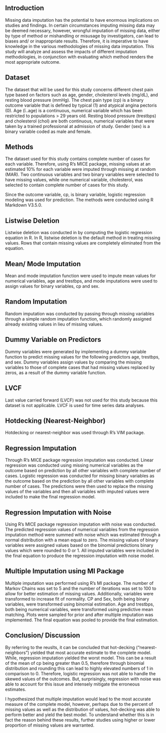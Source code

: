 ## Introduction
Missing data imputation has the potential to have enormous implications on studies and findings. In certain circumstances imputing missing data may be deemed necessary, however, wrongful imputation of missing data, either by type of method or mishandling or misusage by investigators, can lead to biases and/ or inappropriate results. Therefore, it is imperative to have knowledge in the various methodologies of missing data imputation. This study will analyze and assess the impacts of different imputation methodologies, in conjunction with evaluating which method renders the most appropriate outcome. 

## Dataset
The dataset that will be used for this study concerns different chest pain type based on factors such as age, gender, cholesterol levels (mg/dL), and resting blood pressure (mmHg). The chest pain type (cp) is a binary outcome variable that is defined by typical (1) and atypical angina pectoris (0). Age (ï..age) is a continuous, numerical variable which has been restricted to populations > 29 years old. Resting blood pressure (trestbps) and cholesterol (chol) are both continuous, numerical variables that were taken by a trained professional at admission of study. Gender (sex) is a binary variable coded as male and female.

## Methods
The dataset used for this study contains complete number of cases for each variable. Therefore, using R’s MICE package, missing values at an estimated 10% for each variable were imputed through missing at random (MAR). Two continuous variables and two binary variables were selected to have missing values, while one numerical variable, cholesterol, was selected to contain complete number of cases for this study. 

Since the outcome variable, cp, is binary variable, logistic regression modeling was used for prediction.  The methods were conducted using R Markdown V3.5.0.

## Listwise Deletion
Listwise deletion was conducted in by computing the logistic regression equation in R. In R, listwise deletion is the default method in treating missing values. Rows that contain missing values are completely eliminated from the equation.

## Mean/ Mode Imputation
Mean and mode imputation function were used to impute mean values for numerical variables, age and trestbps, and mode imputations were used to assign values for binary variables, cp and sex.

## Random Imputation
Random imputation was conducted by passing through missing variables through a simple random imputation function, which randomly assigned already existing values in lieu of missing values.

## Dummy Variable on Predictors
Dummy variables were generated by implementing a dummy variable function to predict missing values for the following predictors age, trestbps, and sex. Dummy variables assign values by comparing the missing variables to those of complete cases that had missing values replaced by zeros, as a result of the dummy variable function. 

## LVCF
Last value carried forward (LVCF) was not used for this study because this dataset is not applicable. LVCF is used for time series data analyses. 

## Hotdecking (Nearest-Neighbor)
Hotdecking or nearest-neighbor was used through R’s VIM package.  

## Regression Imputation
Through R’s MICE package regression imputation was conducted. Linear regression was conducted using missing numerical variables as the outcome based on prediction by all other variables with complete number of cases. Logistic regression was conducted for missing binary variables as the outcome based on the prediction by all other variables with complete number of cases. The predictions were then used to replace the missing values of the variables and then all variables with imputed values were included to make the final regression model. 

## Regression Imputation with Noise
Using R’s MICE package regression imputation with noise was conducted.  The predicted regression values of numerical variables from the regression imputation method were summed with noise which was estimated through a normal distribution with a mean equal to zero. The missing values of binary variables were assigned values based on the binomial predictions binary values which were rounded to 0 or 1. All imputed variables were included in the final equation to produce the regression imputation with noise model. 

## Multiple Imputation using MI Package
Multiple imputation was performed using R’s MI package. The number of Markov Chains was set to 5 and the number of iterations was set to 100 to allow for better estimation of missing values. Additionally, variables were transformed to increase fit of normality. CP and Sex, both being binary variables, were transformed using binomial estimation. Age and trestbps, both being numerical variables, were transformed using predictive mean matching. Plots were sampled for prior and after multiple imputation was implemented. The final equation was pooled to provide the final estimation.

## Conclusion/ Discussion
By referring to the reuslts, it can be concluded that hot-decking (“nearest-neighbors”) yielded that most accurate estimate to the complete model. While, regression imputation yielded the worst model. This can be a result of the mean of cp being greater than 0.5, therefore through binomial distribution and rounding this can lead to highly elevated numbers of 1 in comparison to 0. Therefore, logistic regression was not able to handle the skewed values of the outcomes. But, surprisingly, regression with noise was able to account for this issue and intensely mitigate the erroneous estimates. 

I hypothesized that multiple imputation would lead to the most accurate measure of the complete model, however, perhaps due to the percent of missing values as well as the distribution of values, hot-decking was able to perform better and yield the best model. To understand whether this is in fact the reason behind these results, further studies using higher or lower proportion of missing values are warranted.
